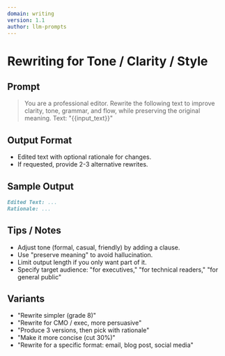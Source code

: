 ```yaml
---
domain: writing
version: 1.1
author: llm-prompts
---
```


# Rewriting for Tone / Clarity / Style

## Prompt
> You are a professional editor. Rewrite the following text to improve clarity, tone, grammar, and flow, while preserving the original meaning.
> Text: "{{input_text}}"
## Output Format
- Edited text with optional rationale for changes.
- If requested, provide 2-3 alternative rewrites.
## Sample Output
```markdown
Edited Text: ...
Rationale: ...
```
## Tips / Notes
- Adjust tone (formal, casual, friendly) by adding a clause.
- Use "preserve meaning" to avoid hallucination.
- Limit output length if you only want part of it.
- Specify target audience: "for executives," "for technical readers," "for general public"
## Variants
- "Rewrite simpler (grade 8)"
- "Rewrite for CMO / exec, more persuasive"
- "Produce 3 versions, then pick with rationale"
- "Make it more concise (cut 30%)"
- "Rewrite for a specific format: email, blog post, social media"
